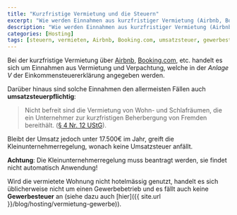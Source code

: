 ```yaml
---
title: "Kurzfristige Vermietung und die Steuern"
excerpt: "Wie werden Einnahmen aus kurzfristiger Vermietung (Airbnb, Booking, etc.) versteuert?"
description: "Wie werden Einnahmen aus kurzfristiger Vermietung (Airbnb, Booking, etc.) versteuert?"
categories: [Hosting]
tags: [steuern, vermieten, Airbnb, Booking.com, umsatzsteuer, gewerbesteuer]
---
```



Bei der kurzfristige Vermietung über [Airbnb](https://www.airbnb.com/), [Booking.com](https://www.booking.com), etc. handelt es sich um Einnahmen aus Vermietung und Verpachtung, welche in der *Anlage V* der Einkommensteuererklärung angegeben werden.

Darüber hinaus sind solche Einnahmen den allermeisten Fällen auch **umsatzsteuerpflichtig**:
> Nicht befreit sind die Vermietung von Wohn- und Schlafräumen, die ein Unternehmer zur kurzfristigen Beherbergung von Fremden bereithält. ([§ 4 Nr. 12 UStG](https://www.gesetze-im-internet.de/ustg_1980/__4.html)).

Bleibt der Umsatz jedoch unter 17.500&#8364; im Jahr, greift die Kleinunternehmerregelung, wonach keine Umsatzsteuer anfällt.

**Achtung**: Die Kleinunternehmerregelung muss beantragt werden, sie findet nicht automatisch Anwendung!

Wird die vermietete Wohnung nicht hotelmässig genutzt, handelt es sich üblicherweise nicht um einen Gewerbebetrieb und es fällt auch keine **Gewerbesteuer** an (siehe dazu auch [hier]({{ site.url }}/blog/hosting/vermietung-gewerbe)).


